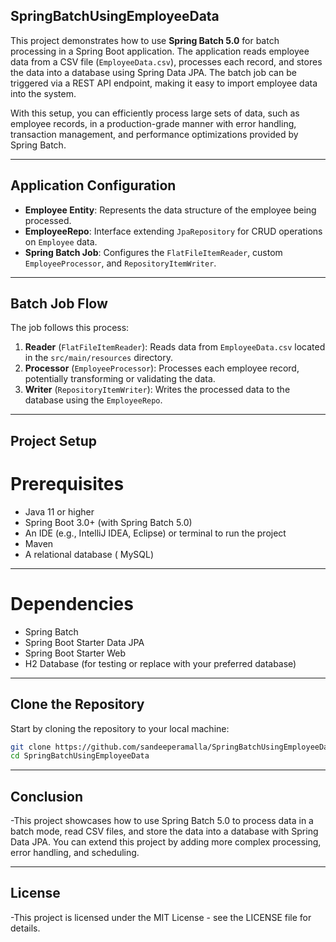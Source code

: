 ## **SpringBatchUsingEmployeeData**
This project demonstrates how to use **Spring Batch 5.0** for batch processing in a Spring Boot application. The application reads employee data from a CSV file (`EmployeeData.csv`), processes each record, and stores the data into a database using Spring Data JPA. The batch job can be triggered via a REST API endpoint, making it easy to import employee data into the system.

With this setup, you can efficiently process large sets of data, such as employee records, in a production-grade manner with error handling, transaction management, and performance optimizations provided by Spring Batch.

___

## **Application Configuration**

- **Employee Entity**: Represents the data structure of the employee being processed.
- **EmployeeRepo**: Interface extending `JpaRepository` for CRUD operations on `Employee` data.
- **Spring Batch Job**: Configures the `FlatFileItemReader`, custom `EmployeeProcessor`, and `RepositoryItemWriter`.

___

## **Batch Job Flow**

The job follows this process:

1. **Reader** (`FlatFileItemReader`): Reads data from `EmployeeData.csv` located in the `src/main/resources` directory.
2. **Processor** (`EmployeeProcessor`): Processes each employee record, potentially transforming or validating the data.
3. **Writer** (`RepositoryItemWriter`): Writes the processed data to the database using the `EmployeeRepo`.

___

## **Project Setup**

# **Prerequisites**

- Java 11 or higher
- Spring Boot 3.0+ (with Spring Batch 5.0)
-  An IDE (e.g., IntelliJ IDEA, Eclipse) or terminal to run the project
- Maven
- A relational database ( MySQL)

___
  

# **Dependencies**

- Spring Batch
- Spring Boot Starter Data JPA
- Spring Boot Starter Web
- H2 Database (for testing or replace with your preferred database)


___


## **Clone the Repository**

Start by cloning the repository to your local machine:

```bash
git clone https://github.com/sandeeperamalla/SpringBatchUsingEmployeeData.git
cd SpringBatchUsingEmployeeData
```
___

## **Conclusion**
-This project showcases how to use Spring Batch 5.0 to process data in a batch mode, read CSV files, and store the data into a database with Spring Data JPA. You can extend this project by adding more complex 
 processing, error handling, and scheduling.

___

## **License**
-This project is licensed under the MIT License - see the LICENSE file for details.



